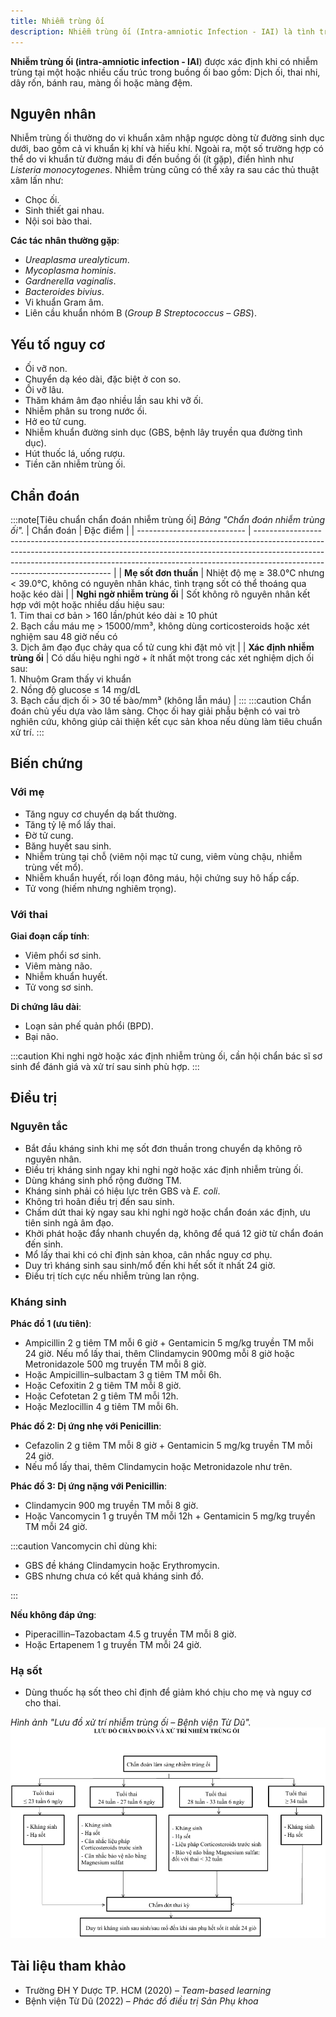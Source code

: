 ```yaml
---
title: Nhiễm trùng ối
description: Nhiễm trùng ối (Intra-amniotic Infection - IAI) là tình trạng nhiễm trùng xảy ra ở một hoặc nhiều thành phần trong buồng ối như dịch ối, thai nhi, dây rốn, bánh rau hoặc màng đệm.
---
```


**Nhiễm trùng ối (intra-amniotic infection - IAI**) được xác định khi có nhiễm trùng tại một hoặc nhiều cấu trúc trong buồng ối bao gồm: Dịch ối, thai nhi, dây rốn, bánh rau, màng ối hoặc màng đệm.

## Nguyên nhân

Nhiễm trùng ối thường do vi khuẩn xâm nhập ngược dòng từ đường sinh dục dưới, bao gồm cả vi khuẩn kị khí và hiếu khí. Ngoài ra, một số trường hợp có thể do vi khuẩn từ đường máu đi đến buồng ối (ít gặp), điển hình như _Listeria monocytogenes_. Nhiễm trùng cũng có thể xảy ra sau các thủ thuật xâm lấn như:

- Chọc ối.
- Sinh thiết gai nhau.
- Nội soi bào thai.

**Các tác nhân thường gặp**:

- _Ureaplasma urealyticum_.
- _Mycoplasma hominis_.
- _Gardnerella vaginalis_.
- _Bacteroides bivius_.
- Vi khuẩn Gram âm.
- Liên cầu khuẩn nhóm B (_Group B Streptococcus – GBS_).

## Yếu tố nguy cơ

- Ối vỡ non.
- Chuyển dạ kéo dài, đặc biệt ở con so.
- Ối vỡ lâu.
- Thăm khám âm đạo nhiều lần sau khi vỡ ối.
- Nhiễm phân su trong nước ối.
- Hở eo tử cung.
- Nhiễm khuẩn đường sinh dục (GBS, bệnh lây truyền qua đường tình dục).
- Hút thuốc lá, uống rượu.
- Tiền căn nhiễm trùng ối.

## Chẩn đoán

:::note[Tiêu chuẩn chẩn đoán nhiễm trùng ối]
_Bảng "Chẩn đoán nhiễm trùng ối"._
| Chẩn đoán | Đặc điểm |
| --------------------------- | ------------------------------------------------------------------------------------------------------------------------------------------------------------------------------------------------------------------------------------------------------------------------------------ |
| **Mẹ sốt đơn thuần** | Nhiệt độ mẹ ≥ 38.0°C nhưng < 39.0°C, không có nguyên nhân khác, tình trạng sốt có thể thoáng qua hoặc kéo dài |
| **Nghi ngờ nhiễm trùng ối** | Sốt không rõ nguyên nhân kết hợp với một hoặc nhiều dấu hiệu sau:<br> 1. Tim thai cơ bản > 160 lần/phút kéo dài ≥ 10 phút<br> 2. Bạch cầu máu mẹ > 15000/mm³, không dùng corticosteroids hoặc xét nghiệm sau 48 giờ nếu có<br> 3. Dịch âm đạo đục chảy qua cổ tử cung khi đặt mỏ vịt |
| **Xác định nhiễm trùng ối** | Có dấu hiệu nghi ngờ + ít nhất một trong các xét nghiệm dịch ối sau:<br> 1. Nhuộm Gram thấy vi khuẩn<br> 2. Nồng độ glucose ≤ 14 mg/dL<br> 3. Bạch cầu dịch ối > 30 tế bào/mm³ (không lẫn máu) |
:::
:::caution
Chẩn đoán chủ yếu dựa vào lâm sàng. Chọc ối hay giải phẫu bệnh có vai trò nghiên cứu, không giúp cải thiện kết cục sản khoa nếu dùng làm tiêu chuẩn xử trí.
:::

## Biến chứng

### Với mẹ

- Tăng nguy cơ chuyển dạ bất thường.
- Tăng tỷ lệ mổ lấy thai.
- Đờ tử cung.
- Băng huyết sau sinh.
- Nhiễm trùng tại chỗ (viêm nội mạc tử cung, viêm vùng chậu, nhiễm trùng vết mổ).
- Nhiễm khuẩn huyết, rối loạn đông máu, hội chứng suy hô hấp cấp.
- Tử vong (hiếm nhưng nghiêm trọng).

### Với thai

**Giai đoạn cấp tính**:

- Viêm phổi sơ sinh.
- Viêm màng não.
- Nhiễm khuẩn huyết.
- Tử vong sơ sinh.

**Di chứng lâu dài**:

- Loạn sản phế quản phổi (BPD).
- Bại não.

:::caution
Khi nghi ngờ hoặc xác định nhiễm trùng ối, cần hội chẩn bác sĩ sơ sinh để đánh giá và xử trí sau sinh phù hợp.
:::

## Điều trị

### Nguyên tắc

- Bắt đầu kháng sinh khi mẹ sốt đơn thuần trong chuyển dạ không rõ nguyên nhân.
- Điều trị kháng sinh ngay khi nghi ngờ hoặc xác định nhiễm trùng ối.
- Dùng kháng sinh phổ rộng đường TM.
- Kháng sinh phải có hiệu lực trên GBS và _E. coli_.
- Không trì hoãn điều trị đến sau sinh.
- Chấm dứt thai kỳ ngay sau khi nghi ngờ hoặc chẩn đoán xác định, ưu tiên sinh ngả âm đạo.
- Khởi phát hoặc đẩy nhanh chuyển dạ, không để quá 12 giờ từ chẩn đoán đến sinh.
- Mổ lấy thai khi có chỉ định sản khoa, cân nhắc nguy cơ phụ.
- Duy trì kháng sinh sau sinh/mổ đến khi hết sốt ít nhất 24 giờ.
- Điều trị tích cực nếu nhiễm trùng lan rộng.

### Kháng sinh

**Phác đồ 1 (ưu tiên)**:

- Ampicillin 2 g tiêm TM mỗi 6 giờ + Gentamicin 5 mg/kg truyền TM mỗi 24 giờ. Nếu mổ lấy thai, thêm Clindamycin 900mg mỗi 8 giờ hoặc Metronidazole 500 mg truyền TM mỗi 8 giờ.
- Hoặc Ampicillin–sulbactam 3 g tiêm TM mỗi 6h.
- Hoặc Cefoxitin 2 g tiêm TM mỗi 8 giờ.
- Hoặc Cefotetan 2 g tiêm TM mỗi 12h.
- Hoặc Mezlocillin 4 g tiêm TM mỗi 6h.

**Phác đồ 2: Dị ứng nhẹ với Penicillin**:

- Cefazolin 2 g tiêm TM mỗi 8 giờ + Gentamicin 5 mg/kg truyền TM mỗi 24 giờ.
- Nếu mổ lấy thai, thêm Clindamycin hoặc Metronidazole như trên.

**Phác đồ 3: Dị ứng nặng với Penicillin**:

- Clindamycin 900 mg truyền TM mỗi 8 giờ.
- Hoặc Vancomycin 1 g truyền TM mỗi 12h + Gentamicin 5 mg/kg truyền TM mỗi 24 giờ.

:::caution
Vancomycin chỉ dùng khi:

- GBS đề kháng Clindamycin hoặc Erythromycin.
- GBS nhưng chưa có kết quả kháng sinh đồ.

:::

**Nếu không đáp ứng**:

- Piperacillin–Tazobactam 4.5 g truyền TM mỗi 8 giờ.
- Hoặc Ertapenem 1 g truyền TM mỗi 24 giờ.

### Hạ sốt

- Dùng thuốc hạ sốt theo chỉ định để giảm khó chịu cho mẹ và nguy cơ cho thai.

_Hình ảnh "Lưu đồ xử trí nhiễm trùng ối – Bệnh viện Từ Dũ"._
![Lưu đồ xử trí nhiễm trùng ối – Bệnh viện Từ Dũ](./_images/nhiem-trung-oi/luu-do-chan-doan-va-xu-tri-nhiem-trung-oi.jpg)

## Tài liệu tham khảo

- Trường ĐH Y Dược TP. HCM (2020) – _Team-based learning_
- Bệnh viện Từ Dũ (2022) – _Phác đồ điều trị Sản Phụ khoa_

